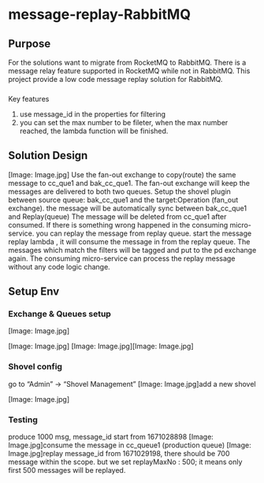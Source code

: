 # message-replay-RabbitMQ



## Purpose

For the solutions want to migrate from RocketMQ to RabbitMQ. There is a message relay feature supported in RocketMQ while not in RabbitMQ. This project provide a low code message replay solution for RabbitMQ.

### 
Key features

1. use message_id in the properties for filtering
2. you can set the max number to be fileter, when the max number reached, the lambda function will be finished.

## Solution Design

[Image: Image.jpg]
Use the fan-out exchange to copy(route) the same message to cc_que1 and bak_cc_que1. The fan-out exchange will keep the messages are delivered to both two queues.
Setup the shovel plugin between source queue: bak_cc_que1 and the target:Operation (fan_out exchange). the message will be automatically sync between bak_cc_que1 and Replay(queue)
The message will be deleted from cc_que1 after consumed. If there is something wrong happened in the consuming micro-service. you can replay the message from replay queue. start the message replay lambda , it will consume the message in from the replay queue. The messages which match the filters will be tagged and put to the pd exchange again. The consuming micro-service can process the replay message without any code logic change. 


## Setup Env

### Exchange & Queues setup


[Image: Image.jpg]

[Image: Image.jpg]
[Image: Image.jpg][Image: Image.jpg]
### Shovel config

go to “Admin” → “Shovel Management”
[Image: Image.jpg]add a new shovel


[Image: Image.jpg]


### Testing

produce 1000 msg, message_id start from 1671028898
[Image: Image.jpg]consume the message in cc_queue1 (production queue)
[Image: Image.jpg]replay message_id from 1671029198, there should be 700 message within the scope. but we set replayMaxNo : 500;  it means only first 500 messages will be replayed.

